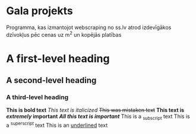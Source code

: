 # Gala projekts
Programma, kas izmantojot webscraping no ss.lv atrod izdevīgākos dzīvokļus pēc cenas uz m<sup>2</sup> un kopējās platības

# A first-level heading
## A second-level heading
### A third-level heading

**This is bold text**
_This text is italicized_
~~This was mistaken text~~
**This text is _extremely_ important**
***All this text is important***
This is a <sub>subscript</sub> text
This is a <sup>superscript</sup> text
This is an <ins>underlined</ins> text
